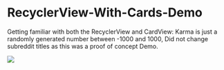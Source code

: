 # RecyclerView-With-Cards-Demo

Getting familiar with both the RecyclerView and CardView:
Karma is just a randomly generated number between -1000 and 1000,
Did not change subreddit titles as this was a proof of concept Demo.

![](https://raw.githubusercontent.com/jmsMaupin1/RecyclerView-With-Cards-Demo/master/app/src/main/res/Images/WhatAppLooksLike.jpg)
